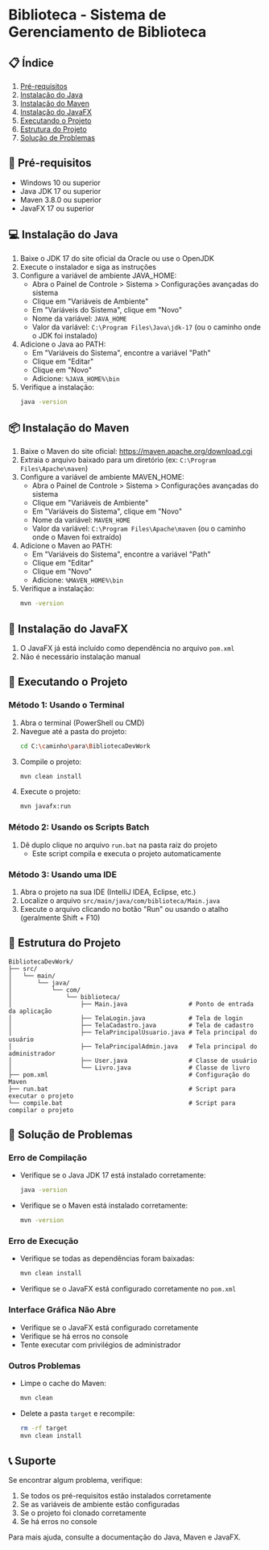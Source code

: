 # Biblioteca - Sistema de Gerenciamento de Biblioteca

## 📋 Índice
1. [Pré-requisitos](#pré-requisitos)
2. [Instalação do Java](#instalação-do-java)
3. [Instalação do Maven](#instalação-do-maven)
4. [Instalação do JavaFX](#instalação-do-javafx)
5. [Executando o Projeto](#executando-o-projeto)
6. [Estrutura do Projeto](#estrutura-do-projeto)
7. [Solução de Problemas](#solução-de-problemas)

## 🚀 Pré-requisitos
- Windows 10 ou superior
- Java JDK 17 ou superior
- Maven 3.8.0 ou superior
- JavaFX 17 ou superior

## 💻 Instalação do Java
1. Baixe o JDK 17 do site oficial da Oracle ou use o OpenJDK
2. Execute o instalador e siga as instruções
3. Configure a variável de ambiente JAVA_HOME:
   - Abra o Painel de Controle > Sistema > Configurações avançadas do sistema
   - Clique em "Variáveis de Ambiente"
   - Em "Variáveis do Sistema", clique em "Novo"
   - Nome da variável: `JAVA_HOME`
   - Valor da variável: `C:\Program Files\Java\jdk-17` (ou o caminho onde o JDK foi instalado)
4. Adicione o Java ao PATH:
   - Em "Variáveis do Sistema", encontre a variável "Path"
   - Clique em "Editar"
   - Clique em "Novo"
   - Adicione: `%JAVA_HOME%\bin`
5. Verifique a instalação:
   ```bash
   java -version
   ```

## 📦 Instalação do Maven
1. Baixe o Maven do site oficial: https://maven.apache.org/download.cgi
2. Extraia o arquivo baixado para um diretório (ex: `C:\Program Files\Apache\maven`)
3. Configure a variável de ambiente MAVEN_HOME:
   - Abra o Painel de Controle > Sistema > Configurações avançadas do sistema
   - Clique em "Variáveis de Ambiente"
   - Em "Variáveis do Sistema", clique em "Novo"
   - Nome da variável: `MAVEN_HOME`
   - Valor da variável: `C:\Program Files\Apache\maven` (ou o caminho onde o Maven foi extraído)
4. Adicione o Maven ao PATH:
   - Em "Variáveis do Sistema", encontre a variável "Path"
   - Clique em "Editar"
   - Clique em "Novo"
   - Adicione: `%MAVEN_HOME%\bin`
5. Verifique a instalação:
   ```bash
   mvn -version
   ```

## 🎨 Instalação do JavaFX
1. O JavaFX já está incluído como dependência no arquivo `pom.xml`
2. Não é necessário instalação manual

## 🚀 Executando o Projeto

### Método 1: Usando o Terminal
1. Abra o terminal (PowerShell ou CMD)
2. Navegue até a pasta do projeto:
   ```bash
   cd C:\caminho\para\BibliotecaDevWork
   ```
3. Compile o projeto:
   ```bash
   mvn clean install
   ```
4. Execute o projeto:
   ```bash
   mvn javafx:run
   ```

### Método 2: Usando os Scripts Batch
1. Dê duplo clique no arquivo `run.bat` na pasta raiz do projeto
   - Este script compila e executa o projeto automaticamente

### Método 3: Usando uma IDE
1. Abra o projeto na sua IDE (IntelliJ IDEA, Eclipse, etc.)
2. Localize o arquivo `src/main/java/com/biblioteca/Main.java`
3. Execute o arquivo clicando no botão "Run" ou usando o atalho (geralmente Shift + F10)

## 📁 Estrutura do Projeto
```
BibliotecaDevWork/
├── src/
│   └── main/
│       └── java/
│           └── com/
│               └── biblioteca/
│                   ├── Main.java                 # Ponto de entrada da aplicação
│                   ├── TelaLogin.java            # Tela de login
│                   ├── TelaCadastro.java         # Tela de cadastro
│                   ├── TelaPrincipalUsuario.java # Tela principal do usuário
│                   ├── TelaPrincipalAdmin.java   # Tela principal do administrador
│                   ├── User.java                 # Classe de usuário
│                   └── Livro.java                # Classe de livro
├── pom.xml                                       # Configuração do Maven
├── run.bat                                       # Script para executar o projeto
└── compile.bat                                   # Script para compilar o projeto
```

## 🔧 Solução de Problemas

### Erro de Compilação
- Verifique se o Java JDK 17 está instalado corretamente:
  ```bash
  java -version
  ```
- Verifique se o Maven está instalado corretamente:
  ```bash
  mvn -version
  ```

### Erro de Execução
- Verifique se todas as dependências foram baixadas:
  ```bash
  mvn clean install
  ```
- Verifique se o JavaFX está configurado corretamente no `pom.xml`

### Interface Gráfica Não Abre
- Verifique se o JavaFX está configurado corretamente
- Verifique se há erros no console
- Tente executar com privilégios de administrador

### Outros Problemas
- Limpe o cache do Maven:
  ```bash
  mvn clean
  ```
- Delete a pasta `target` e recompile:
  ```bash
  rm -rf target
  mvn clean install
  ```

## 📞 Suporte
Se encontrar algum problema, verifique:
1. Se todos os pré-requisitos estão instalados corretamente
2. Se as variáveis de ambiente estão configuradas
3. Se o projeto foi clonado corretamente
4. Se há erros no console

Para mais ajuda, consulte a documentação do Java, Maven e JavaFX. 